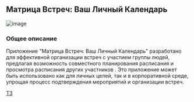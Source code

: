 ## Матрица Встреч: Ваш Личный Календарь
![image](https://github.com/koporok/calendar/assets/122740702/c0af1ea3-97c2-4849-9899-b0052ca71b21)

### Общее описание
Приложение "Матрица Встреч: Ваш Личный Календарь" разработано для эффективной организации встреч с участием группы людей, предлагая возможность совместного планирования расписания и просмотра расписания других участников . Это приложение может быть использовано как для личных целей, так и в корпоративной среде, упрощая процесс подтверждения мероприятий и организации встреч.

[ТЗ](https://github.com/koporok/report/wiki/1.-Матрица-Встреч:-Ваш-Личный-Календарь)

